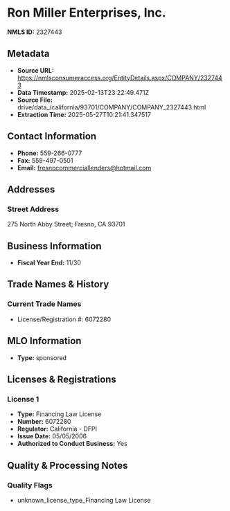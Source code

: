 # Ron Miller Enterprises, Inc.

**NMLS ID:** 2327443

## Metadata
- **Source URL:** https://nmlsconsumeraccess.org/EntityDetails.aspx/COMPANY/2327443
- **Data Timestamp:** 2025-02-13T23:22:49.471Z
- **Source File:** drive/data_/california/93701/COMPANY/COMPANY_2327443.html
- **Extraction Time:** 2025-05-27T10:21:41.347517

## Contact Information
- **Phone:** 559-266-0777
- **Fax:** 559-497-0501
- **Email:** fresnocommerciallenders@hotmail.com

## Addresses
### Street Address
275 North Abby Street; Fresno, CA 93701

## Business Information
- **Fiscal Year End:** 11/30

## Trade Names & History
### Current Trade Names
- License/Registration #: 6072280

## MLO Information
- **Type:** sponsored

## Licenses & Registrations

### License 1
- **Type:** Financing Law License
- **Number:** 6072280
- **Regulator:** California - DFPI
- **Issue Date:** 05/05/2006
- **Authorized to Conduct Business:** Yes

## Quality & Processing Notes
### Quality Flags
- unknown_license_type_Financing Law License
